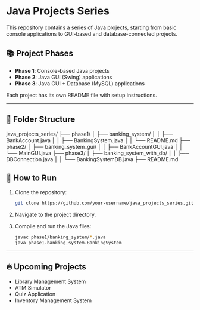 # Java Projects Series

This repository contains a series of Java projects, starting from basic console applications to GUI-based and database-connected projects.

## 📚 Project Phases
- **Phase 1**: Console-based Java projects
- **Phase 2**: Java GUI (Swing) applications
- **Phase 3**: Java GUI + Database (MySQL) applications

Each project has its own README file with setup instructions.

---

## 📂 Folder Structure

java_projects_series/
├── phase1/
│   ├── banking_system/
│   │   ├── BankAccount.java
│   │   ├── BankingSystem.java
│   │   └── README.md
├── phase2/
│   ├── banking_system_gui/
│   │   ├── BankAccountGUI.java
│   │   └── MainGUI.java
├── phase3/
│   ├── banking_system_with_db/
│   │   ├── DBConnection.java
│   │   └── BankingSystemDB.java
├── README.md


## 🚀 How to Run

1. Clone the repository:
    ```bash
    git clone https://github.com/your-username/java_projects_series.git
    ```
2. Navigate to the project directory.

3. Compile and run the Java files:
    ```bash
    javac phase1/banking_system/*.java
    java phase1.banking_system.BankingSystem
    ```

---

## 🔥 Upcoming Projects

- Library Management System
- ATM Simulator
- Quiz Application
- Inventory Management System
